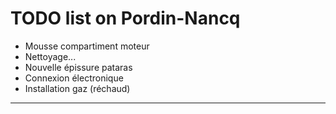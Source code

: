 # TODO list on Pordin-Nancq
- Mousse compartiment moteur
- Nettoyage...
- Nouvelle épissure pataras
- Connexion électronique
- Installation gaz (réchaud)

---
